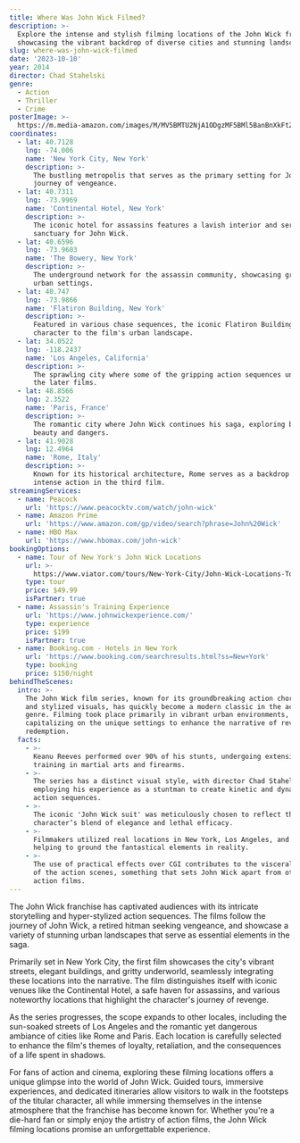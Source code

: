 ```yaml
---
title: Where Was John Wick Filmed?
description: >-
  Explore the intense and stylish filming locations of the John Wick franchise,
  showcasing the vibrant backdrop of diverse cities and stunning landscapes.
slug: where-was-john-wick-filmed
date: '2023-10-10'
year: 2014
director: Chad Stahelski
genre:
  - Action
  - Thriller
  - Crime
posterImage: >-
  https://m.media-amazon.com/images/M/MV5BMTU2NjA1ODgzMF5BMl5BanBnXkFtZTgwMTM2MTI4MjE@._V1_SX300.jpg
coordinates:
  - lat: 40.7128
    lng: -74.006
    name: 'New York City, New York'
    description: >-
      The bustling metropolis that serves as the primary setting for John Wick's
      journey of vengeance.
  - lat: 40.7311
    lng: -73.9969
    name: 'Continental Hotel, New York'
    description: >-
      The iconic hotel for assassins features a lavish interior and serves as a
      sanctuary for John Wick.
  - lat: 40.6596
    lng: -73.9603
    name: 'The Bowery, New York'
    description: >-
      The underground network for the assassin community, showcasing gritty
      urban settings.
  - lat: 40.747
    lng: -73.9866
    name: 'Flatiron Building, New York'
    description: >-
      Featured in various chase sequences, the iconic Flatiron Building adds
      character to the film's urban landscape.
  - lat: 34.0522
    lng: -118.2437
    name: 'Los Angeles, California'
    description: >-
      The sprawling city where some of the gripping action sequences unfold in
      the later films.
  - lat: 48.8566
    lng: 2.3522
    name: 'Paris, France'
    description: >-
      The romantic city where John Wick continues his saga, exploring both its
      beauty and dangers.
  - lat: 41.9028
    lng: 12.4964
    name: 'Rome, Italy'
    description: >-
      Known for its historical architecture, Rome serves as a backdrop for
      intense action in the third film.
streamingServices:
  - name: Peacock
    url: 'https://www.peacocktv.com/watch/john-wick'
  - name: Amazon Prime
    url: 'https://www.amazon.com/gp/video/search?phrase=John%20Wick'
  - name: HBO Max
    url: 'https://www.hbomax.com/john-wick'
bookingOptions:
  - name: Tour of New York's John Wick Locations
    url: >-
      https://www.viator.com/tours/New-York-City/John-Wick-Locations-Tour/d687-123456
    type: tour
    price: $49.99
    isPartner: true
  - name: Assassin's Training Experience
    url: 'https://www.johnwickexperience.com/'
    type: experience
    price: $199
    isPartner: true
  - name: Booking.com - Hotels in New York
    url: 'https://www.booking.com/searchresults.html?ss=New+York'
    type: booking
    price: $150/night
behindTheScenes:
  intro: >-
    The John Wick film series, known for its groundbreaking action choreography
    and stylized visuals, has quickly become a modern classic in the action
    genre. Filming took place primarily in vibrant urban environments,
    capitalizing on the unique settings to enhance the narrative of revenge and
    redemption.
  facts:
    - >-
      Keanu Reeves performed over 90% of his stunts, undergoing extensive
      training in martial arts and firearms.
    - >-
      The series has a distinct visual style, with director Chad Stahelski
      employing his experience as a stuntman to create kinetic and dynamic
      action sequences.
    - >-
      The iconic 'John Wick suit' was meticulously chosen to reflect the
      character’s blend of elegance and lethal efficacy.
    - >-
      Filmmakers utilized real locations in New York, Los Angeles, and Europe,
      helping to ground the fantastical elements in reality.
    - >-
      The use of practical effects over CGI contributes to the visceral impact
      of the action scenes, something that sets John Wick apart from other
      action films.
---
```


<JohnWickGuide />

The John Wick franchise has captivated audiences with its intricate storytelling and hyper-stylized action sequences. The films follow the journey of John Wick, a retired hitman seeking vengeance, and showcase a variety of stunning urban landscapes that serve as essential elements in the saga.

Primarily set in New York City, the first film showcases the city's vibrant streets, elegant buildings, and gritty underworld, seamlessly integrating these locations into the narrative. The film distinguishes itself with iconic venues like the Continental Hotel, a safe haven for assassins, and various noteworthy locations that highlight the character's journey of revenge.

As the series progresses, the scope expands to other locales, including the sun-soaked streets of Los Angeles and the romantic yet dangerous ambiance of cities like Rome and Paris. Each location is carefully selected to enhance the film's themes of loyalty, retaliation, and the consequences of a life spent in shadows.

For fans of action and cinema, exploring these filming locations offers a unique glimpse into the world of John Wick. Guided tours, immersive experiences, and dedicated itineraries allow visitors to walk in the footsteps of the titular character, all while immersing themselves in the intense atmosphere that the franchise has become known for. Whether you're a die-hard fan or simply enjoy the artistry of action films, the John Wick filming locations promise an unforgettable experience.
